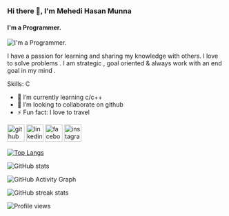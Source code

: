 ### Hi there 👋, I'm Mehedi Hasan Munna 
#### I'm a Programmer.
![I'm a Programmer.](https://scontent.fcgp17-1.fna.fbcdn.net/v/t39.30808-6/240818403_842333509777114_2880250262657596904_n.jpg?_nc_cat=101&cb=c578a115-1d1e314d&ccb=1-5&_nc_sid=174925&_nc_eui2=AeEezlYiqUrWSFBe3JgahiSTANKfUuoWUpwA0p9S6hZSnM36WqN3sKC-uhU8UNcpp0DcFZQKsUiP3Ugz2PxWlEFo&_nc_ohc=cZcdb89Ne7QAX8QB2Ag&_nc_ht=scontent.fcgp17-1.fna&oh=00_AT9eS0D6iBwUJvG0InfeXEzlMIJMyibvQJ48QBegdXXSHQ&oe=61C1A245)

I have a passion for learning and sharing my knowledge with others. I love to solve problems . I am strategic , goal oriented & always work with an end goal in my mind .

Skills: C 

- 🌱 I’m currently learning c/c++ 
- 👯 I’m looking to collaborate on github 
- ⚡ Fun fact: I love to travel  


[<img src='https://cdn.jsdelivr.net/npm/simple-icons@3.0.1/icons/github.svg' alt='github' height='40'>](https://github.com/mehedi-hasan-munna516)  [<img src='https://cdn.jsdelivr.net/npm/simple-icons@3.0.1/icons/linkedin.svg' alt='linkedin' height='40'>](https://www.linkedin.com/in/mehedi-hasan-munna-06184a227/)  [<img src='https://cdn.jsdelivr.net/npm/simple-icons@3.0.1/icons/facebook.svg' alt='facebook' height='40'>](https://www.facebook.com/mehedi.hasan.munna.17655627)  [<img src='https://cdn.jsdelivr.net/npm/simple-icons@3.0.1/icons/instagram.svg' alt='instagram' height='40'>](https://www.instagram.com/mehedi_hasan_munna___/)  

[![Top Langs](https://github-readme-stats.vercel.app/api/top-langs/?username=mehedi-hasan-munna516)](https://github.com/anuraghazra/github-readme-stats)

![GitHub stats](https://github-readme-stats.vercel.app/api?username=mehedi-hasan-munna516&show_icons=true)  

![GitHub Activity Graph](https://activity-graph.herokuapp.com/graph?username=mehedi-hasan-munna516)  

![GitHub streak stats](https://github-readme-streak-stats.herokuapp.com/?user=mehedi-hasan-munna516)  

![Profile views](https://gpvc.arturio.dev/mehedi-hasan-munna516)  
